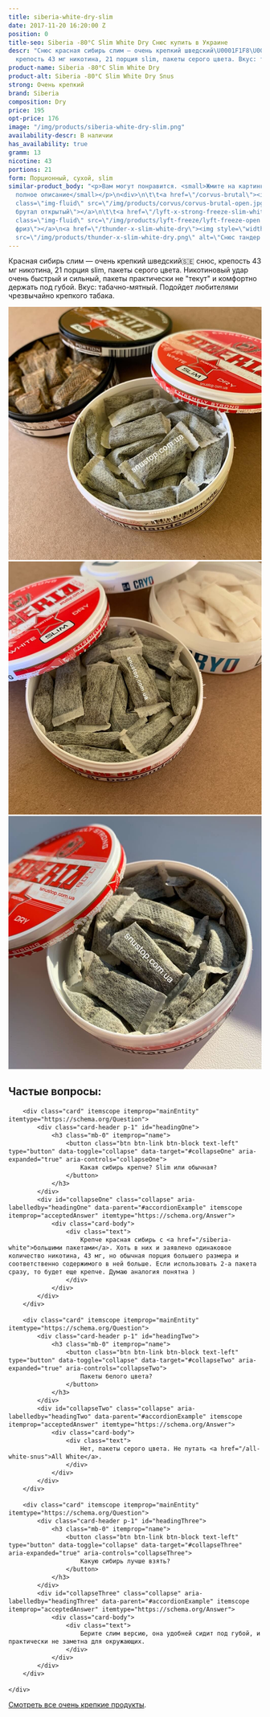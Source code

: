 ```yaml
---
title: siberia-white-dry-slim
date: 2017-11-20 16:20:00 Z
position: 0
title-seo: Siberia -80°C Slim White Dry Снюс купить в Украине
descr: "Снюс красная сибирь слим — очень крепкий шведский\U0001F1F8\U0001F1EA снюс,
  крепость 43 мг никотина, 21 порция slim, пакеты серого цвета. Вкус: табачно-мятный."
product-name: Siberia -80°C Slim White Dry
product-alt: Siberia -80°C Slim White Dry Snus
strong: Очень крепкий
brand: Siberia
composition: Dry
price: 195
opt-price: 176
image: "/img/products/siberia-white-dry-slim.png"
availability-descr: В наличии
has_availability: true
gramm: 13
nicotine: 43
portions: 21
form: Порционный, сухой, slim
similar-product_body: "<p>Вам могут понравится. <small>Жмите на картинки и читайте
  полное описание</small></p>\n<div>\n\t\t<a href=\"/corvus-brutal\"><img style=\"width:32%\"
  class=\"img-fluid\" src=\"/img/products/corvus/corvus-brutal-open.jpg\" alt=\"Корвус
  брутал открытый\"></a>\n\t\t<a href=\"/lyft-x-strong-freeze-slim-white\"><img style=\"width:32%\"
  class=\"img-fluid\" src=\"/img/products/lyft-freeze/lyft-freeze-open.jpg\" alt=\"Лифт
  фриз\"></a>\n<a href=\"/thunder-x-slim-white-dry\"><img style=\"width:32%\" class=\"img-fluid\"
  src=\"/img/products/thunder-x-slim-white-dry.png\" alt=\"Снюс тандер х слим\"></a>\n</div>"
---
```


Красная сибирь слим — очень крепкий шведский🇸🇪 снюс, крепость 43 мг никотина, 21 порция slim, пакеты серого цвета. Никотиновый удар очень быстрый и сильный, пакеты практически не "текут" и комфортно держать под губой. Вкус: табачно-мятный. Подойдет любителями чрезвычайно крепкого табака.

<div class="popup-gallery d-flex mb-2">
	<a class="mr-2" href="/img/products/siberia-white-dry-slim/siberia-slim-open-and-brown.jpg" title="Красная сибирь слим порции, а сзади <a href='/siberia-brown-slim'>коричневая слим</a>"><img class="img-fluid" src="/img/products/siberia-white-dry-slim/siberia-slim-open-and-brown.jpg" alt="Красная сибирь слим"></a>
	<a class="mr-2" href="/img/products/siberia-white-dry-slim/siberia-open-and-cryo.jpg" title="Красная сибирь самый крепкий шведский снюс, на заднем фоне <a href='/g4-cryo-slim-all-white-super-strong'>белый ванильный крио</a>"><img class="img-fluid" src="/img/products/siberia-white-dry-slim/siberia-open-and-cryo.jpg" alt="Красная сибирь слим white dry"></a>
	<a href="/img/products/siberia-white-dry-slim/siberia-white-dry-slim-open-portion.jpg" title="Порции на солнце"><img class="img-fluid" src="/img/products/siberia-white-dry-slim/siberia-white-dry-slim-open-portion.jpg" alt="Красная сибирь слим открытая, порции"></a>
</div>

<div class="faq-details mb-2" itemscope itemtype="https://schema.org/FAQPage">
	<h2>Частые вопросы:</h2>
	<div class="accordion" id="accordionExample">

		<div class="card" itemscope itemprop="mainEntity" itemtype="https://schema.org/Question">
			<div class="card-header p-1" id="headingOne">
				<h3 class="mb-0" itemprop="name">
					<button class="btn btn-link btn-block text-left" type="button" data-toggle="collapse" data-target="#collapseOne" aria-expanded="true" aria-controls="collapseOne">
						Какая сибирь крепче? Slim или обычная?
					</button>
				</h3>
			</div>
			<div id="collapseOne" class="collapse" aria-labelledby="headingOne" data-parent="#accordionExample" itemscope itemprop="acceptedAnswer" itemtype="https://schema.org/Answer">
				<div class="card-body">
					<div class="text">
						Крепче красная сибирь с <a href="/siberia-white">большими пакетами</a>. Хоть в них и заявлено одинаковое количество никотина, 43 мг, но обычная порция большего размера и соответственно содержимого в ней больше. Если использовать 2-а пакета сразу, то будет еще крепче. Думаю аналогия понятна )
					</div>
				</div>
			</div>
		</div>

		<div class="card" itemscope itemprop="mainEntity" itemtype="https://schema.org/Question">
			<div class="card-header p-1" id="headingTwo">
				<h3 class="mb-0" itemprop="name">
					<button class="btn btn-link btn-block text-left" type="button" data-toggle="collapse" data-target="#collapseTwo" aria-expanded="true" aria-controls="collapseTwo">
						Пакеты белого цвета?
					</button>
				</h3>
			</div>
			<div id="collapseTwo" class="collapse" aria-labelledby="headingTwo" data-parent="#accordionExample" itemscope itemprop="acceptedAnswer" itemtype="https://schema.org/Answer">
				<div class="card-body">
					<div class="text">
						Нет, пакеты серого цвета. Не путать <a href="/all-white-snus">All White</a>.
					</div>
				</div>
			</div>
		</div>

		<div class="card" itemscope itemprop="mainEntity" itemtype="https://schema.org/Question">
			<div class="card-header p-1" id="headingThree">
				<h3 class="mb-0" itemprop="name">
					<button class="btn btn-link btn-block text-left" type="button" data-toggle="collapse" data-target="#collapseThree" aria-expanded="true" aria-controls="collapseThree">
						Какую сибирь лучше взять?
					</button>
				</h3>
			</div>
			<div id="collapseThree" class="collapse" aria-labelledby="headingThree" data-parent="#accordionExample" itemscope itemprop="acceptedAnswer" itemtype="https://schema.org/Answer">
				<div class="card-body">
					<div class="text">
						Берите слим версию, она удобней сидит под губой, и практически не заметна для окружающих.
					</div>
				</div>
			</div>
		</div>

	</div>
</div>

[Смотреть все очень крепкие продукты](/ultra-strong).